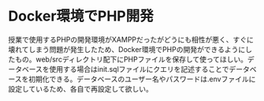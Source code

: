 # Docker環境でPHP開発 #  
授業で使用するPHPの開発環境がXAMPPだったがどうにも相性が悪く、すぐに壊れてしまう問題が発生したため、Docker環境でPHPの開発ができるようにしたもの。web/srcディレクトリ配下にPHPファイルを保存して使ってほしい。データベースを使用する場合はinit.sqlファイルにクエリを記述することでデータベースを初期化できる。データベースのユーザー名やパスワードは.envファイルに設定しているため、各自で再設定して欲しい。